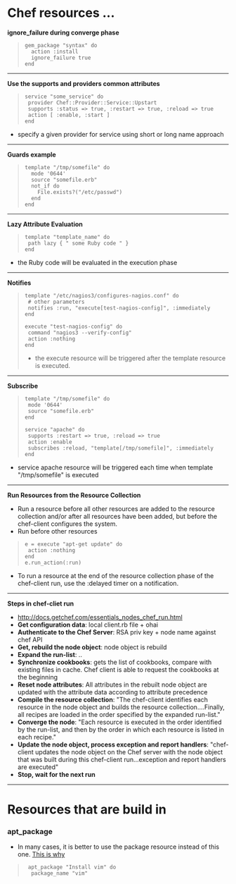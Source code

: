 # Chef resources ...

 **ignore_failure during converge phase**
 >     gem_package "syntax" do
 >       action :install
 >       ignore_failure true
 >     end

 ***

 **Use the supports and providers common attributes**
 >     service "some_service" do
 >      provider Chef::Provider::Service::Upstart
 >      supports :status => true, :restart => true, :reload => true
 >      action [ :enable, :start ]
 >     end
 * specify a given provider for service using short or long name approach 

 ***

 **Guards example** 
 >     template "/tmp/somefile" do
 >       mode '0644'
 >       source "somefile.erb"
 >       not_if do
 >         File.exists?("/etc/passwd")
 >       end
 >     end

 ***

 **Lazy Attribute Evaluation**
 >     template "template_name" do
 >      path lazy { " some Ruby code " }
 >     end
 * the Ruby code will be evaluated in the execution phase

 *** 
 
 **Notifies**
 >     template "/etc/nagios3/configures-nagios.conf" do
 >     	# other parameters
 >     	notifies :run, "execute[test-nagios-config]", :immediately
 >     end 
 >
 >     execute "test-nagios-config" do
 >      command "nagios3 --verify-config"
 >      action :nothing
 >     end
 > * the execute resource will be triggered after the template resource is executed.

 ***

 **Subscribe**
 >     template "/tmp/somefile" do
 >      mode '0644'
 >      source "somefile.erb"
 >     end
 >
 >     service "apache" do
 >      supports :restart => true, :reload => true
 >      action :enable
 >      subscribes :reload, "template[/tmp/somefile]", :immediately
 >     end 
 * service apache resource will be triggered each time when template "/tmp/somefile" is executed

 ***
 
 **Run Resources from the Resource Collection**
 
 * Run a resource before all other resources are added to the resource collection and/or after all resources have been added, but before the chef-client configures the system.
 * Run before other resources
 >
 >     e = execute "apt-get update" do
 >      action :nothing
 >     end
 >     e.run_action(:run)
 >

 * To run a resource at the end of the resource collection phase of the chef-client run, use the :delayed timer on a notification.

 ***

 **Steps in chef-cliet run**

 * http://docs.getchef.com/essentials_nodes_chef_run.html 
 * **Get configuration data**:  local client.rb file + ohai 
 * **Authenticate to the Chef Server**: RSA priv key + node name against chef API
 * **Get, rebuild the node object**: node object is rebuild 
 * **Expand the run-list**: ..
 * **Synchronize cookbooks**: gets the list of cookbooks, compare with existing files in cache. Chef client is able to request the cookbooks at the beginning
 * **Reset node attributes**: All attributes in the rebuilt node object are updated with the attribute data according to attribute precedence
 * **Compile the resource collection**: "The chef-client identifies each resource in the node object and builds the resource collection....Finally, all recipes are loaded in the order specified by the expanded run-list." 
 * **Converge the node**: "Each resource is executed in the order identified by the run-list, and then by the order in which each resource is listed in each recipe."
 * **Update the node object, process exception and report handlers**: "chef-client updates the node object on the Chef server with the node object that was built during this chef-client run...exception and report handlers are executed"
 * **Stop, wait for the next run** 

 ***

# Resources that are build in

 ### apt_package
 * In many cases, it is better to use the package resource instead of this one. [This is why](http://docs.getchef.com/chef/resources.html#apt-package)

 >      apt_package "Install vim" do
 >       package_name "vim"
 >       
